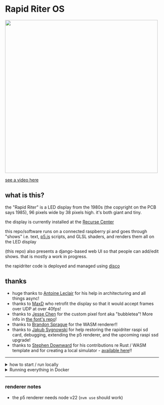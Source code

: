 # Rapid Riter OS

<img src="https://github.com/user-attachments/assets/8c83438a-b475-4aa2-a457-cfa5b6127c11" style="width:500px">

[see a video here](https://www.youtube.com/watch?v=qUvQodUYQGg)

## what is this?

the "Rapid Riter" is a LED display from the 1980s (the copyright on the PCB says 1985), 96 pixels wide by 38 pixels high. it's both giant and tiny.

the display is currently installed at the [Recurse Center](https://www.recurse.com/)

this repo/software runs on a connected raspberry pi and goes through "shows" i.e. text, [p5.js](https://p5js.org/) scripts, and GLSL shaders, and renders them all on the LED display

(this repo) also presents a django-based web UI so that people can add/edit shows. that is mostly a work in progress.

the rapidriter code is deployed and managed using [disco](https://letsdisco.dev/)

## thanks

- huge thanks to [Antoine Leclair](https://github.com/antoineleclair/) for his help in architecturing and all things async!
- thanks to [MaxD](https://github.com/maxdee) who retrofit the display so that it would accept frames over UDP at over 40fps!
- thanks to [Jesse Chen](https://github.com/jessechen) for the custom pixel font aka "bubbletea"! More info in [the font's repo](https://github.com/jessechen/bubbletea)!
- thanks to [Brandon Sprague](https://github.com/bcspragu) for the WASM renderer!!
- thanks to [Jakub Sygnowski](https://github.com/sygi) for help restoring the rapidriter raspi sd card, debugging, extending the p5 renderer, and the upcoming raspi ssd upgrade!
- thanks to [Stephen Downward](https://www.scd31.com/) for his contributions re Rust / WASM template and for creating a local simulator - [available here](https://gitlab.scd31.com/stephen/rapidriter-cat)!!

---

<details>

<summary>how to start / run locally</summary>

### pre-setup

- make a copy of `web/.env.example` into `web/.env`
- make a copy of `worker/.env.example` into `worker/.env`

### run

- start django

```bash
cd web
source venv/bin/activate
./bin/serve.sh
```

- start worker

```bash
cd worker
source venv/bin/activate
python worker.py
```

- start a renderer, for example p5js:

```bash
cd renderers/p5
source venv/bin/activate
python p5.py
```

- other renderers might require `npm install`, etc.

</details>


<details>

<summary>Running everything in Docker</summary>

1. Create a bridge network with `docker network create rapidriter`

2. Build and run the web server

```bash
cd web

docker build -t rapidriteros/web .

docker run \
  --rm \
  --network=rapidriter \
  --name=rrweb \
  -p 8000:8000 \
  rapidriteros/web
```

3. Build and run the worker

First, make sure you have a `worker/.env` that looks something like:

```
RENDERER_OSC_HOST=""
RENDERER_TEXT_HOST="http://rrtext:80"
RENDERER_SHADER_HOST=""
RENDERER_P5_HOST=""
RENDERER_WASM_HOST="http://rrwasm:80"

DO_NOT_SEND_TO_RITER="true"

WEB_SERVICE_HOST="http://rrweb:8000"
```

The `rrtext`, `rrwasm`, and `rrweb` refer to the other containers by their names using in-Docker networking.

```bash
cd worker

docker build -t rapidriteros/worker .

docker run \
  --rm \
  --volume .:/app \
  --network=rapidriter \
  rapidriteros/worker
```

4. Build and run (for example) the text renderer

```bash
cd renderers/text

docker build -t rapidriteros/text .

docker run \
  --rm \
  --network=rapidriter \
  --name=rrtext \
  rapidriteros/text
```

5. Add the WASM renderer for good measure

```bash
cd renderers/wasm

docker build -t rapidriteros/wasm .

docker run \
  --rm \
  --network=rapidriter \
  --name=rrwasm \
  rapidriteros/wasm
```

</details>

---

### renderer notes

- the p5 renderer needs node v22 (`nvm use` should work)
